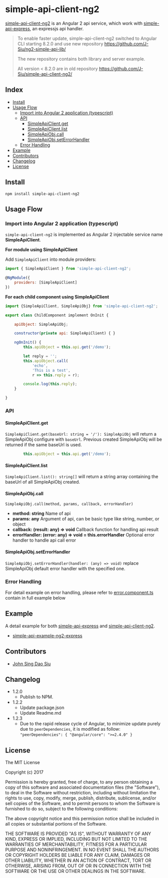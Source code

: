 # simple-api-client-ng2

[simple-api-client-ng2](https://github.com/J-Siu/simple-api-client-ng2) is an Angular 2 api service,
which work with [simple-api-express](https://github.com/J-Siu/simple-api-express), an expressjs api handler.

> To enable faster update, simple-api-client-ng2 switched to Angular CLI starting 8.2.0 and use new repository https://github.com/J-Siu/ng2-simple-api-lib/
>
> The new repository contains both library and server example.
>
> All version < 8.2.0 are in old repository https://github.com/J-Siu/simple-api-client-ng2/

## Index

- [Install](#install)
- [Usage Flow](#usage-flow)
	- [Import into Angular 2 application (typescript)](#import-into-angular-2-application-typescript)
	- [API](#api)
		- [SimpleApiClient.get](#simpleapiclientget)
		- [SimpleApiClient.list](#simpleapiclientlist)
		- [SimpleApiObj.call](#simpleapiobjcall)
		- [SimpleApiObj.setErrorHandler](#simpleapiobjseterrorhandler)
	- [Error Handling](#error-handling)
- [Example](#example)
- [Contributors](#contributors)
- [Changelog](#changelog)
- [License](#license)

## Install

```
npm install simple-api-client-ng2
```

## Usage Flow

### Import into Angular 2 application (typescript)

`simple-api-client-ng2` is implemented as Angular 2 injectable service name __SimpleApiClient__.

__For module using SimpleApiClient__

Add `SimpleApiClient` into module providers:

```javascript
import { SimpleApiClient } from 'simple-api-client-ng2';

@NgModule({
	providers: [SimpleApiClient]
})
```

__For each child component using SimpleApiClient__

```javascript
import {SimpleApiClient, SimpleApiObj} from 'simple-api-client-ng2';

export class ChildComponent implement OnInit {

	apiObject: SimpleApiObj;

	constructor(private api: SimpleApiClient) { }

	ngOnInit() {
		this.apiObject = this.api.get('/demo');

		let reply = '';
		this.apiObject.call(
			'echo',
			'This is a test',
			r => this.reply = r);

		console.log(this.reply);
	}

}
```

### API

#### SimpleApiClient.get

`SimpleApiClient.get(baseUrl: string = '/'): SimpleApiObj`
will return a SimpleApiObj configure with `baseUrl`.
Previous created SimpleApiObj will be returned if the same baseUrl is used.

```javascript
		this.apiObject = this.api.get('/demo');
```

#### SimpleApiClient.list

`SimpleApiClient.list(): string[]` will return a string array containing the baseUrl of all SimpleApiObj created.

#### SimpleApiObj.call

`SimpleApiObj.call(method, params, callback, errorHandler)`

* __method: string__ Name of api
* __params: any__ Argument of api, can be basic type like string, number, or object
* __callback: (result: any) => void__ Callback function for handling api result
*	__errorHandler: (error: any) => void = this.errorHandler__ Optional error handler to handle api call error

#### SimpleApiObj.setErrorHandler

`SimpleApiObj.setErrorHandler(handler: (any) => void)` replace SimpleApiObj default error handler with the specified one.

### Error Handling

For detail example on error handling, please refer to
[error.component.ts](https://github.com/J-Siu/simple-api-example-ng2-express/blob/master/public/app/error.component.ts)
contain in full example below

## Example

A detail example for both
[simple-api-express](https://github.com/J-Siu/simple-api-express) and
[simple-api-client-ng2](https://github.com/J-Siu/simple-api-client-ng2).

- [simple-api-example-ng2-express](https://github.com/J-Siu/simple-api-example-ng2-express)

## Contributors

* [John Sing Dao Siu](https://github.com/J-Siu)

## Changelog

* 1.2.0
	- Publish to NPM.
* 1.2.2
	- Update package.json
	- Update Readme.md
* 1.2.3
	- Due to the rapid release cycle of Angular, to minimize update purely due to `peerDependencies`, it is modified as follow:
		`"peerDependencies": { "@angular/core": ">=2.4.0" }`

## License

The MIT License

Copyright (c) 2017

Permission is hereby granted, free of charge, to any person obtaining a copy of this software and associated documentation files (the "Software"), to deal in the Software without restriction, including without limitation the rights to use, copy, modify, merge, publish, distribute, sublicense, and/or sell copies of the Software, and to permit persons to whom the Software is furnished to do so, subject to the following conditions:

The above copyright notice and this permission notice shall be included in all copies or substantial portions of the Software.

THE SOFTWARE IS PROVIDED "AS IS", WITHOUT WARRANTY OF ANY KIND, EXPRESS OR IMPLIED, INCLUDING BUT NOT LIMITED TO THE WARRANTIES OF MERCHANTABILITY, FITNESS FOR A PARTICULAR PURPOSE AND NONINFRINGEMENT. IN NO EVENT SHALL THE AUTHORS OR COPYRIGHT HOLDERS BE LIABLE FOR ANY CLAIM, DAMAGES OR OTHER LIABILITY, WHETHER IN AN ACTION OF CONTRACT, TORT OR OTHERWISE, ARISING FROM, OUT OF OR IN CONNECTION WITH THE SOFTWARE OR THE USE OR OTHER DEALINGS IN THE SOFTWARE.

